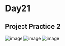 # Day21
## Project Practice 2
![image](https://user-images.githubusercontent.com/87524840/169096157-34fc4eb8-5fad-4c54-9dd4-cd7a55cb95a1.png)
![image](https://user-images.githubusercontent.com/87524840/169096216-6054143e-1367-4c25-bafc-8ef507ac1b21.png)
![image](https://user-images.githubusercontent.com/87524840/169096414-56250b92-47c7-4d0b-8142-c270f5f29c01.png)

